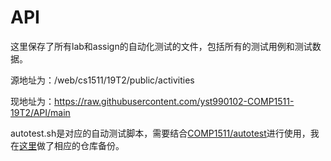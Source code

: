 # API
这里保存了所有lab和assign的自动化测试的文件，包括所有的测试用例和测试数据。

源地址为：/web/cs1511/19T2/public/activities

现地址为：https://raw.githubusercontent.com/yst990102-COMP1511-19T2/API/main

autotest.sh是对应的自动测试脚本，需要结合[COMP1511/autotest](https://github.com/COMP1511UNSW/autotest)进行使用，我在[这里](https://github.com/yst990102-COMP1511-19T2/autotest)做了相应的仓库备份。

